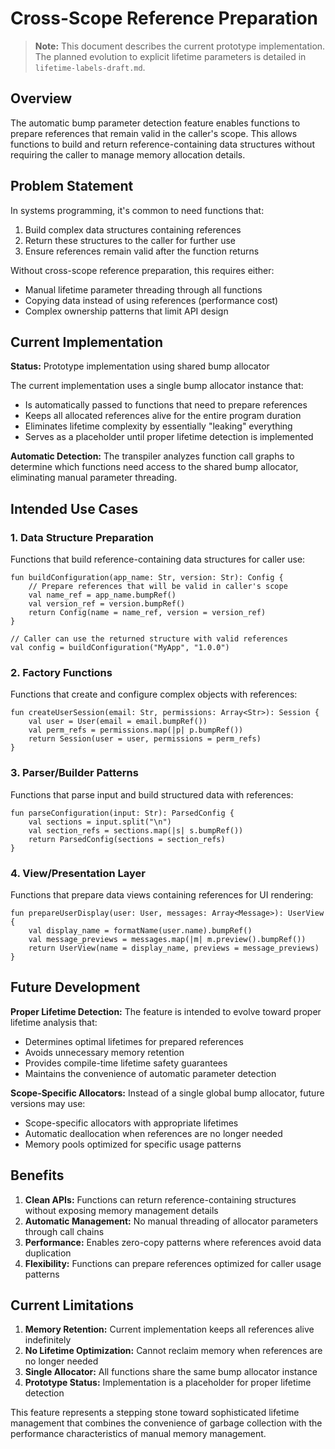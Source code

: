 # Cross-Scope Reference Preparation

> **Note:** This document describes the current prototype implementation. The planned evolution to explicit lifetime parameters is detailed in `lifetime-labels-draft.md`.

## Overview

The automatic bump parameter detection feature enables functions to prepare references that remain valid in the caller's scope. This allows functions to build and return reference-containing data structures without requiring the caller to manage memory allocation details.

## Problem Statement

In systems programming, it's common to need functions that:
1. Build complex data structures containing references
2. Return these structures to the caller for further use
3. Ensure references remain valid after the function returns

Without cross-scope reference preparation, this requires either:
- Manual lifetime parameter threading through all functions
- Copying data instead of using references (performance cost)
- Complex ownership patterns that limit API design

## Current Implementation

**Status:** Prototype implementation using shared bump allocator

The current implementation uses a single bump allocator instance that:
- Is automatically passed to functions that need to prepare references
- Keeps all allocated references alive for the entire program duration
- Eliminates lifetime complexity by essentially "leaking" everything
- Serves as a placeholder until proper lifetime detection is implemented

**Automatic Detection:** The transpiler analyzes function call graphs to determine which functions need access to the shared bump allocator, eliminating manual parameter threading.

## Intended Use Cases

### 1. Data Structure Preparation
Functions that build reference-containing data structures for caller use:

```veltrano
fun buildConfiguration(app_name: Str, version: Str): Config {
    // Prepare references that will be valid in caller's scope
    val name_ref = app_name.bumpRef()
    val version_ref = version.bumpRef()
    return Config(name = name_ref, version = version_ref)
}

// Caller can use the returned structure with valid references
val config = buildConfiguration("MyApp", "1.0.0")
```

### 2. Factory Functions
Functions that create and configure complex objects with references:

```veltrano
fun createUserSession(email: Str, permissions: Array<Str>): Session {
    val user = User(email = email.bumpRef())
    val perm_refs = permissions.map(|p| p.bumpRef())
    return Session(user = user, permissions = perm_refs)
}
```

### 3. Parser/Builder Patterns
Functions that parse input and build structured data with references:

```veltrano
fun parseConfiguration(input: Str): ParsedConfig {
    val sections = input.split("\n")
    val section_refs = sections.map(|s| s.bumpRef())
    return ParsedConfig(sections = section_refs)
}
```

### 4. View/Presentation Layer
Functions that prepare data views containing references for UI rendering:

```veltrano
fun prepareUserDisplay(user: User, messages: Array<Message>): UserView {
    val display_name = formatName(user.name).bumpRef()
    val message_previews = messages.map(|m| m.preview().bumpRef())
    return UserView(name = display_name, previews = message_previews)
}
```

## Future Development

**Proper Lifetime Detection:** The feature is intended to evolve toward proper lifetime analysis that:
- Determines optimal lifetimes for prepared references
- Avoids unnecessary memory retention
- Provides compile-time lifetime safety guarantees
- Maintains the convenience of automatic parameter detection

**Scope-Specific Allocators:** Instead of a single global bump allocator, future versions may use:
- Scope-specific allocators with appropriate lifetimes
- Automatic deallocation when references are no longer needed
- Memory pools optimized for specific usage patterns

## Benefits

1. **Clean APIs:** Functions can return reference-containing structures without exposing memory management details
2. **Automatic Management:** No manual threading of allocator parameters through call chains
3. **Performance:** Enables zero-copy patterns where references avoid data duplication
4. **Flexibility:** Functions can prepare references optimized for caller usage patterns

## Current Limitations

1. **Memory Retention:** Current implementation keeps all references alive indefinitely
2. **No Lifetime Optimization:** Cannot reclaim memory when references are no longer needed
3. **Single Allocator:** All functions share the same bump allocator instance
4. **Prototype Status:** Implementation is a placeholder for proper lifetime detection

This feature represents a stepping stone toward sophisticated lifetime management that combines the convenience of garbage collection with the performance characteristics of manual memory management.
